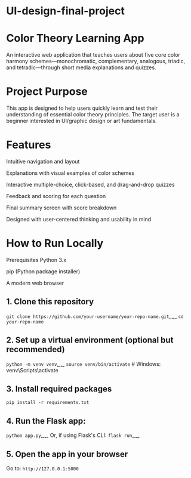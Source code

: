 # UI-design-final-project


# Color Theory Learning App
An interactive web application that teaches users about five core color harmony schemes—monochromatic, complementary, analogous, triadic, and tetradic—through short media explanations and quizzes.


# Project Purpose
This app is designed to help users quickly learn and test their understanding of essential color theory principles. The target user is a beginner interested in UI/graphic design or art fundamentals.


# Features
Intuitive navigation and layout

Explanations with visual examples of color schemes

Interactive multiple-choice, click-based, and drag-and-drop quizzes

Feedback and scoring for each question

Final summary screen with score breakdown

Designed with user-centered thinking and usability in mind


# How to Run Locally
Prerequisites
Python 3.x

pip (Python package installer)

A modern web browser


## 1. Clone this repository

`git clone https://github.com/your-username/your-repo-name.git`␣␣
`cd your-repo-name`

## 2. Set up a virtual environment (optional but recommended)
`python -m venv venv`␣␣
`source venv/bin/activate`  # Windows: venv\Scripts\activate

## 3. Install required packages
`pip install -r requirements.txt`

## 4. Run the Flask app: 
`python app.py`␣␣
Or, if using Flask's CLI:
`flask run`␣␣

## 5. Open the app in your browser
Go to:
`http://127.0.0.1:5000`
